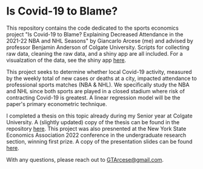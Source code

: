 # Is Covid-19 to Blame?
This repository contains the code dedicated to the sports economics project "Is Covid-19 to Blame? Explaining Decreased Attendance in the 2021-22 NBA and NHL Seasons" by Giancarlo Arcese (me) and advised by professor Benjamin Anderson of Colgate University. Scripts for collecting raw data, cleaning the raw data, and a shiny app are all included. For a visualzation of the data, see the shiny app [here](https://gtarcese.shinyapps.io/sports_econ_project/).

This project seeks to determine whether local Covid-19 activity, measured by the weekly total of new cases or deaths at a city, impacted attendance to professional sports matches (NBA & NHL). We specifically study the NBA and NHL since both sports are played in a closed stadium where risk of contracting Covid-19 is greatest. A linear regression model will be the paper's primary econometric technique.

I completed a thesis on this topic already during my Senior year at Colgate University. A (slightly updated) copy of the thesis can be found in the repository [here](https://github.com/Garcese/sports_econ_project/blob/main/thesis.pdf). This project was also presnented at the New York State Economics Association 2022 conference in the undergraduate research section, winning first prize. A copy of the presentation slides can be found [here](https://github.com/Garcese/sports_econ_project/blob/main/arcese_NYSEA22_presentation.pdf).

With any questions, please reach out to GTArcese@gmail.com.
